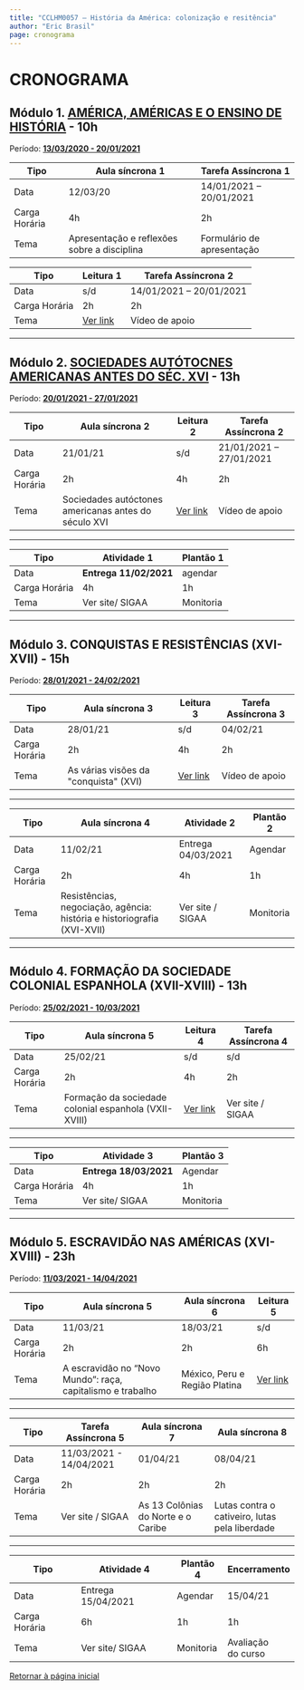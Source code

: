 ```yaml
---
title: "CCLHM0057 – História da América: colonização e resitência"
author: "Eric Brasil"
page: cronograma
---
```


# CRONOGRAMA

## Módulo 1. [AMÉRICA, AMÉRICAS E O ENSINO DE HISTÓRIA](modulo1/m1.md) - 10h

Período: **<u>13/03/2020 - 20/01/2021</u>**

| Tipo          | Aula síncrona 1                             | Tarefa Assíncrona 1        |
| ------------- | ------------------------------------------- | -------------------------- |
| Data          | 12/03/20                                    | 14/01/2021 – 20/01/2021    |
| Carga Horária | 4h                                          | 2h                         |
| Tema          | Apresentação e reflexões sobre a disciplina | Formulário de apresentação |

| Tipo          | Leitura 1                   | Tarefa Assíncrona 2     |
| ------------- | --------------------------- | ----------------------- |
| Data          | s/d                         | 14/01/2021 – 20/01/2021 |
| Carga Horária | 2h                          | 2h                      |
| Tema          | [Ver link](modulo1/biblio1) | Vídeo de apoio          |

***

## Módulo 2. [SOCIEDADES AUTÓTOCNES AMERICANAS ANTES DO SÉC. XVI](modulo2/m2.md) - 13h

Período: **<u>20/01/2021 - 27/01/2021</u>**

| Tipo          | Aula síncrona 2                                      | Leitura 2    | Tarefa Assíncrona 2     |
| ------------- | ---------------------------------------------------- | ------------ | ----------------------- |
| Data          | 21/01/21                                             | s/d          | 21/01/2021 – 27/01/2021 |
| Carga Horária | 2h                                                   | 4h           | 2h                      |
| Tema          | Sociedades autóctones americanas antes do século XVI | [Ver link]() | Vídeo de apoio          |

***

| Tipo          | Atividade 1            | Plantão 1 |
| ------------- | ---------------------- | --------- |
| Data          | **Entrega 11/02/2021** | agendar   |
| Carga Horária | 4h                     | 1h        |
| Tema          | Ver site/ SIGAA        | Monitoria |

***

## Módulo 3. CONQUISTAS E RESISTÊNCIAS (XVI-XVII) - 15h

Período: **<u>28/01/2021 - 24/02/2021</u>**

| Tipo          | Aula síncrona 3                       | Leitura 3    | Tarefa Assíncrona 3 |
| ------------- | ------------------------------------- | ------------ | ------------------- |
| Data          | 28/01/21                              | s/d          | 04/02/21            |
| Carga Horária | 2h                                    | 4h           | 2h                  |
| Tema          | As várias visões da "conquista" (XVI) | [Ver link]() | Vídeo de apoio      |

***

| Tipo          | Aula síncrona 4 | Atividade 2                                                  | Plantão 2        |
| ------------- | --------------- | ------------------------------------------------------------ | ---------------- |
| Data          | 11/02/21        | Entrega 04/03/2021                                           | Agendar          |
| Carga Horária | 2h              | 4h                                                           | 1h               |
| Tema          | Resistências, negociação, agência: história e historiografia (XVI-XVII)  | Ver site / SIGAA | Monitoria |

***

## Módulo 4. FORMAÇÃO DA SOCIEDADE COLONIAL ESPANHOLA (XVII-XVIII) - 13h

Período: **<u>25/02/2021 - 10/03/2021</u>**

| Tipo          | Aula síncrona 5                                       | Leitura 4    | Tarefa Assíncrona 4 |
| ------------- | ----------------------------------------------------- | ------------ | ------------------- |
| Data          | 25/02/21                                              | s/d          | s/d                 |
| Carga Horária | 2h                                                    | 4h           | 2h                  |
| Tema          | Formação da sociedade colonial espanhola (VXII-XVIII) | [Ver link]() | Ver site / SIGAA    |

***

| Tipo          | Atividade 3            | Plantão 3 |
| ------------- | ---------------------- | --------- |
| Data          | **Entrega 18/03/2021** | Agendar   |
| Carga Horária | 4h                     | 1h        |
| Tema          | Ver site/ SIGAA        | Monitoria |

***

## Módulo 5. ESCRAVIDÃO NAS AMÉRICAS (XVI-XVIII) - 23h

Período: **<u>11/03/2021 - 14/04/2021</u>**

| Tipo          | Aula síncrona 5                                            | Aula síncrona 6               | Leitura 5    |
| ------------- | ---------------------------------------------------------- | ----------------------------- | ------------ |
| Data          | 11/03/21                                                   | 18/03/21                      | s/d          |
| Carga Horária | 2h                                                         | 2h                            | 6h           |
| Tema          | A escravidão no “Novo Mundo”: raça, capitalismo e trabalho | México, Peru e Região Platina | [Ver link]() |

***

| Tipo          | Tarefa Assíncrona 5     | Aula síncrona 7                    | Aula síncrona 8                                |
| ------------- | ----------------------- | ---------------------------------- | ---------------------------------------------- |
| Data          | 11/03/2021 - 14/04/2021 | 01/04/21                           | 08/04/21                                       |
| Carga Horária | 2h                      | 2h                                 | 2h                                             |
| Tema          | Ver site / SIGAA        | As 13 Colônias do Norte e o Caribe | Lutas contra o cativeiro, lutas pela liberdade |

***

| Tipo          | Atividade 4        | Plantão 4 | Encerramento|
| ------------- | ------------------ | --------- | ------------|
| Data          | Entrega 15/04/2021 | Agendar   | 15/04/21    |
| Carga Horária | 6h                 | 1h        | 1h          |
| Tema          | Ver site/ SIGAA    | Monitoria | Avaliação<br> do curso|

[Retornar à página inicial](http://ericbrasiln.github.io/cclhm0057_ihl)